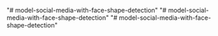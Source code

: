 "# model-social-media-with-face-shape-detection" 
"# model-social-media-with-face-shape-detection" 
"# model-social-media-with-face-shape-detection" 
